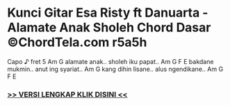 
 # Kunci Gitar Esa Risty ft Danuarta - Alamate Anak Sholeh Chord Dasar ©ChordTela.com r5a5h


Capo ♪ fret 5 Am G alamate anak.. sholeh iku papat.. Am G F E bakdane mukmin.. anut ing syariat.. Am G kang dihin lisane.. alus ngendikane.. Am G F E

###  <a href="https://shortlighzx.web.app?sq=Kunci Gitar Esa Risty ft Danuarta - Alamate Anak Sholeh Chord Dasar ©ChordTela.com"> >> VERSI LENGKAP KLIK DISINI << </a>

